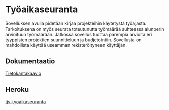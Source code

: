 # Työaikaseuranta

Sovelluksen avulla pidetään kirjaa projekteihin käytetystä työajasta. Tarkoituksena on myös seurata toteutunutta työmäärää suhteessa alunperin arvioituun työmäärään. Jatkossa sovellus tuottaa parempia arvioita eri tyyppisten projektien suunnitteluun ja budjetointiin. Sovellusta on mahdollista käyttää useamman rekisteröityneen käyttäjän.

## Dokumentaatio

[Tietokantakaavio](https://github.com/tjvalkonen/tyoaikaseuranta/blob/master/dokumentointi/Tietokantakaavio01.png)

## Heroku

[tjv-tyoaikaseuranta](https://tjv-tyoaikaseuranta.herokuapp.com/)
